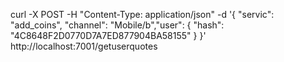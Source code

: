 curl -X POST -H "Content-Type: application/json" -d '{ "servic": "add_coins", "channel": "Mobile/b","user": { "hash": "4C8648F2D0770D7A7ED877904BA58155" } }' http://localhost:7001/getuserquotes